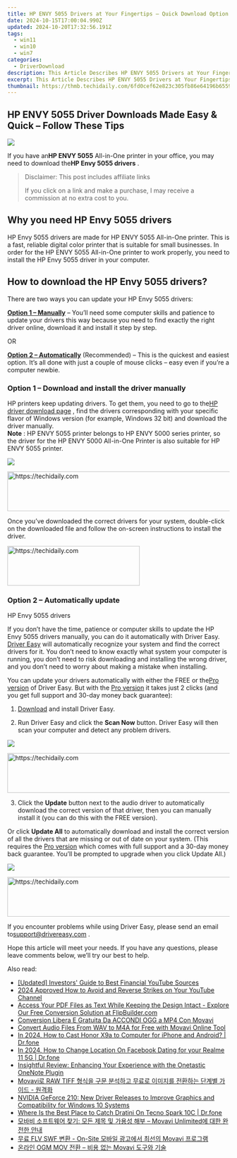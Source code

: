 ```yaml
---
title: HP ENVY 5055 Drivers at Your Fingertips – Quick Download Option
date: 2024-10-15T17:00:04.990Z
updated: 2024-10-20T17:32:56.191Z
tags:
  - win11
  - win10
  - win7
categories:
  - DriverDownload
description: This Article Describes HP ENVY 5055 Drivers at Your Fingertips – Quick Download Option
excerpt: This Article Describes HP ENVY 5055 Drivers at Your Fingertips – Quick Download Option
thumbnail: https://thmb.techidaily.com/6fd0cef62e823c305fb86e64196b6559e3c33c787060e717fb517085eb725bc3.jpg
---
```


## HP ENVY 5055 Driver Downloads Made Easy & Quick – Follow These Tips

![](https://images.drivereasy.com/wp-content/uploads/2019/06/81zJ6O8wPxL._SL1500_-1024x576.jpg)

 If you have an**HP ENVY 5055** All-in-One printer in your office, you may need to download the**HP Envy 5055 drivers** .

>  Disclaimer: This post includes affiliate links
>
>  If you click on a link and make a purchase, I may receive a commission at no extra cost to you.
>

## Why you need HP Envy 5055 drivers

 HP Envy 5055 drivers are made for HP ENVY 5055 All-in-One printer. This is a fast, reliable digital color printer that is suitable for small businesses. In order for the HP ENVY 5055 All-in-One printer to work properly, you need to install the HP Envy 5055 driver in your computer.

## How to download the HP Envy 5055 drivers?

There are two ways you can update your HP Envy 5055 drivers:

**[Option 1 – Manually](https://tools.techidaily.com/drivereasy/download/)**  – You’ll need some computer skills and patience to update your drivers this way because you need to find exactly the right driver online, download it and install it step by step.

OR

**[Option 2 – Automatically](https://tools.techidaily.com/drivereasy/download/)**  (Recommended) – This is the quickest and easiest option. It’s all done with just a couple of mouse clicks – easy even if you’re a computer newbie.

### Option 1 – Download and install the driver manually

 HP printers keep updating drivers. To get them, you need to go to the[HP driver download page](https://support.hp.com/us-en/drivers/selfservice/hp-envy-5000-all-in-one-printer-series/14095644/model/14095768) , find the drivers corresponding with your specific flavor of Windows version (for example, Windows 32 bit) and download the driver manually.  
**Note** : HP ENVY 5055 printer belongs to HP ENVY 5000 series printer, so the driver for the HP ENVY 5000 All-in-One Printer is also suitable for HP ENVY 5055 printer.

![](https://images.drivereasy.com/wp-content/uploads/2019/06/hp-1024x660.jpg)

<!-- affiliate ads begin -->
<a href="https://unicoeye.pxf.io/c/5597632/2134248/18498" target="_top" id="2134248">
  <img src="//a.impactradius-go.com/display-ad/18498-2134248" border="0" alt="https://techidaily.com" width="728" height="90"/>
</a>
<img height="0" width="0" src="https://unicoeye.pxf.io/i/5597632/2134248/18498" style="position:absolute;visibility:hidden;" border="0" />
<!-- affiliate ads end -->

 Once you’ve downloaded the correct drivers for your system, double-click on the downloaded file and follow the on-screen instructions to install the driver.  

<!-- affiliate ads begin -->
<a href="https://aligracehair.sjv.io/c/5597632/1883998/19272" target="_top" id="1883998">
  <img src="//a.impactradius-go.com/display-ad/19272-1883998" border="0" alt="https://techidaily.com" width="300" height="90"/>
</a>
<img height="0" width="0" src="https://aligracehair.sjv.io/i/5597632/1883998/19272" style="position:absolute;visibility:hidden;" border="0" />
<!-- affiliate ads end -->

### Option 2 – Automatically update

 HP Envy 5055 drivers

 If you don’t have the time, patience or computer skills to update the HP Envy 5055 drivers manually, you can do it automatically with Driver Easy.  
[Driver Easy](https://tools.techidaily.com/drivereasy/download/) will automatically recognize your system and find the correct drivers for it. You don’t need to know exactly what system your computer is running, you don’t need to risk downloading and installing the wrong driver, and you don’t need to worry about making a mistake when installing.

 You can update your drivers automatically with either the FREE or the[Pro version](https://tools.techidaily.com/drivereasy/download/) of Driver Easy. But with the [Pro version](https://tools.techidaily.com/drivereasy/download/) it takes just 2 clicks (and you get full support and 30-day money back guarantee):

 1) [Download](https://tools.techidaily.com/drivereasy/download/) and install Driver Easy.

 2) Run Driver Easy and click the **Scan Now** button. Driver Easy will then scan your computer and detect any problem drivers.

![](https://images.drivereasy.com/wp-content/uploads/2019/06/新.jpg)

<!-- affiliate ads begin -->
<a href="https://appsumo.8odi.net/c/5597632/2094429/7443" target="_top" id="2094429">
  <img src="//a.impactradius-go.com/display-ad/7443-2094429" border="0" alt="https://techidaily.com" width="728" height="90"/>
</a>
<img height="0" width="0" src="https://appsumo.8odi.net/i/5597632/2094429/7443" style="position:absolute;visibility:hidden;" border="0" />
<!-- affiliate ads end -->

 3) Click the **Update** button next to the audio driver to automatically download the correct version of that driver, then you can manually install it (you can do this with the FREE version).  

 Or click **Update All** to automatically download and install the correct version of all the drivers that are missing or out of date on your system. (This requires the [Pro version](https://tools.techidaily.com/drivereasy/download/) which comes with full support and a 30-day money back guarantee. You’ll be prompted to upgrade when you click Update All.)

![](https://images.drivereasy.com/wp-content/uploads/2019/06/新d.jpg)

<!-- affiliate ads begin -->
<a href="https://unicoeye.pxf.io/c/5597632/2134246/18498" target="_top" id="2134246">
  <img src="//a.impactradius-go.com/display-ad/18498-2134246" border="0" alt="https://techidaily.com" width="728" height="90"/>
</a>
<img height="0" width="0" src="https://unicoeye.pxf.io/i/5597632/2134246/18498" style="position:absolute;visibility:hidden;" border="0" />
<!-- affiliate ads end -->

 If you encounter problems while using Driver Easy, please send an email to[support@drivereasy.com](https://tools.techidaily.com/drivereasy/download/) .

 Hope this article will meet your needs. If you have any questions, please leave comments below, we’ll try our best to help.

<ins class="adsbygoogle"
     style="display:block"
     data-ad-format="autorelaxed"
     data-ad-client="ca-pub-7571918770474297"
     data-ad-slot="1223367746"></ins>

<ins class="adsbygoogle"
     style="display:block"
     data-ad-client="ca-pub-7571918770474297"
     data-ad-slot="8358498916"
     data-ad-format="auto"
     data-full-width-responsive="true"></ins>

<span class="atpl-alsoreadstyle">Also read:</span>
<div><ul>
<li><a href="https://facebook-video-footage.techidaily.com/updated-investors-guide-to-best-financial-youtube-sources/"><u>[Updated] Investors' Guide to Best Financial YouTube Sources</u></a></li>
<li><a href="https://youtube-stream.techidaily.com/2024-approved-how-to-avoid-and-reverse-strikes-on-your-youtube-channel/"><u>2024 Approved How to Avoid and Reverse Strikes on Your YouTube Channel</u></a></li>
<li><a href="https://fox-pages.techidaily.com/access-your-pdf-files-as-text-while-keeping-the-design-intact-explore-our-free-conversion-solution-at-flipbuildercom/"><u>Access Your PDF Files as Text While Keeping the Design Intact - Explore Our Free Conversion Solution at FlipBuilder.com</u></a></li>
<li><a href="https://win-amazing.techidaily.com/conversion-libera-e-gratuita-da-accondi-ogg-a-mp4-con-movavi/"><u>Conversion Libera E Gratuita Da ACCONDI OGG a MP4 Con Movavi</u></a></li>
<li><a href="https://win-amazing.techidaily.com/convert-audio-files-from-wav-to-m4a-for-free-with-movavi-online-tool/"><u>Convert Audio Files From WAV to M4A for Free with Movavi Online Tool</u></a></li>
<li><a href="https://screen-mirror.techidaily.com/in-2024-how-to-cast-honor-x9a-to-computer-for-iphone-and-android-drfone-by-drfone-android/"><u>In 2024, How to Cast Honor X9a to Computer for iPhone and Android? | Dr.fone</u></a></li>
<li><a href="https://location-social.techidaily.com/in-2024-how-to-change-location-on-facebook-dating-for-your-realme-11-5g-drfone-by-drfone-virtual-android/"><u>In 2024, How to Change Location On Facebook Dating for your Realme 11 5G | Dr.fone</u></a></li>
<li><a href="https://buynow-reviews.techidaily.com/insightful-review-enhancing-your-experience-with-the-onetastic-onenote-plugin/"><u>Insightful Review: Enhancing Your Experience with the Onetastic OneNote Plugin</u></a></li>
<li><a href="https://win-amazing.techidaily.com/movavi-raw-tiff/"><u>Movavi로 RAW TIFF 형식을 구문 분석하고 무료로 이미지를 전환하는 단계별 가이드 - 원격화</u></a></li>
<li><a href="https://hardware-help.techidaily.com/nvidia-geforce-210-new-driver-releases-to-improve-graphics-and-compatibility-for-windows-10-systems/"><u>NVIDIA GeForce 210: New Driver Releases to Improve Graphics and Compatibility for Windows 10 Systems</u></a></li>
<li><a href="https://android-pokemon-go.techidaily.com/where-is-the-best-place-to-catch-dratini-on-tecno-spark-10c-drfone-by-drfone-virtual-android/"><u>Where Is the Best Place to Catch Dratini On Tecno Spark 10C | Dr.fone</u></a></li>
<li><a href="https://win-amazing.techidaily.com/movavi-unlimited/"><u>모바비 소프트웨어 찾기: 모든 제목 및 가용성 해부 – Movavi Unlimited에 대한 완전한 안내</u></a></li>
<li><a href="https://win-amazing.techidaily.com/flv-swf-on-site-movavi/"><u>무료 FLV SWF 변환 - On-Site 모바일 광고에서 최선의 Movavi 프로그램</u></a></li>
<li><a href="https://win-amazing.techidaily.com/ogm-mov-movavi/"><u>온라인 OGM MOV 전환 – 비용 없는 Movavi 도구와 기술</u></a></li>
</ul></div>

